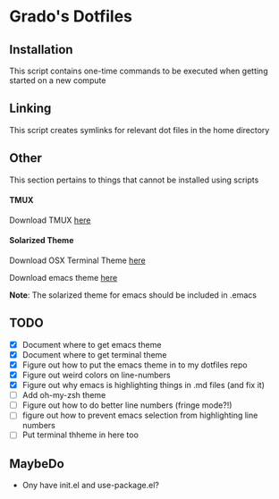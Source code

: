 # Grado's Dotfiles

## Installation
This script contains one-time commands to be executed when getting started on a new compute

## Linking
This script creates symlinks for relevant dot files in the home directory

## Other
This section pertains to things that cannot be installed using scripts

#### TMUX
Download TMUX [here](https://github.com/tmux/tmux/wiki)

#### Solarized Theme
Download OSX Terminal Theme [here](https://github.com/tomislav/osx-terminal.app-colors-solarized)  

Download emacs theme [here](https://github.com/sellout/emacs-color-theme-solarized)  

**Note**: The solarized theme for emacs should be included in .emacs

## TODO
- [x] Document where to get emacs theme
- [x] Document where to get terminal theme
- [x] Figure out how to put the emacs theme in to my dotfiles repo
- [x] Figure out weird colors on line-numbers
- [x] Figure out why emacs is highlighting things in .md files (and fix it)
- [ ] Add oh-my-zsh theme
- [ ] Figure out how to do better line numbers (fringe mode?!)
- [ ] figure out how to prevent emacs selection from highlighting line numbers
- [ ] Put terminal thheme in here too

## MaybeDo
- Ony have init.el and use-package.el? 
